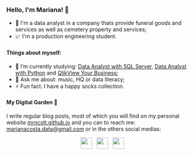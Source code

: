 ### Hello, I'm Mariana! 👋

- 💼 I'm a data analyst in a company thats provide funeral goods and services as well as cemetery property and services; 
- 📈 I'm a production engineering student.

#### Things about myself:

- 📖 I’m currently studying: [Data Analyst with SQL Server](https://www.datacamp.com/tracks/data-analyst-with-sql-server), [Data Analyst with Python](https://www.datacamp.com/tracks/data-analyst-with-python) and [QlikView Your Business](https://www.wiley.com/en-us/QlikView+Your+Business%3A+An+Expert+Guide+to+Business+Discovery+with+QlikView+and+Qlik+Sense-p-9781118949559);
- 💬 Ask me about: music, HQ or data literacy;
- ⚡ Fun fact: I have a happy socks collection.


#### My Digital Garden 🌱

I write regular blog posts, most of which you will find on my personal website [mrncstt.github.io](mrncstt.github.io) and you can to reach me: marianacosta.data@gmail.com or in the others social medias: 

<p align='center'>
<a href="https://dev.to/mrncstt"><img height="30" src="https://raw.githubusercontent.com/WaylonWalker/WaylonWalker/master/icon/dev.png"></a>&nbsp;&nbsp;
<a href="https://twitter/mrncstt"><img height="30" src="https://github.com/WaylonWalker/WaylonWalker/blob/master/icon/twitter.png?raw=true"></a>&nbsp;&nbsp;
<a href="https://www.linkedin.com/in/mrncst/"><img height="30" src="https://github.com/WaylonWalker/WaylonWalker/blob/master/icon/linkedin.png?raw=true"></a>
</p>
